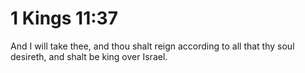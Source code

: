# 1 Kings 11:37

And I will take thee, and thou shalt reign according to all that thy soul desireth, and shalt be king over Israel.
